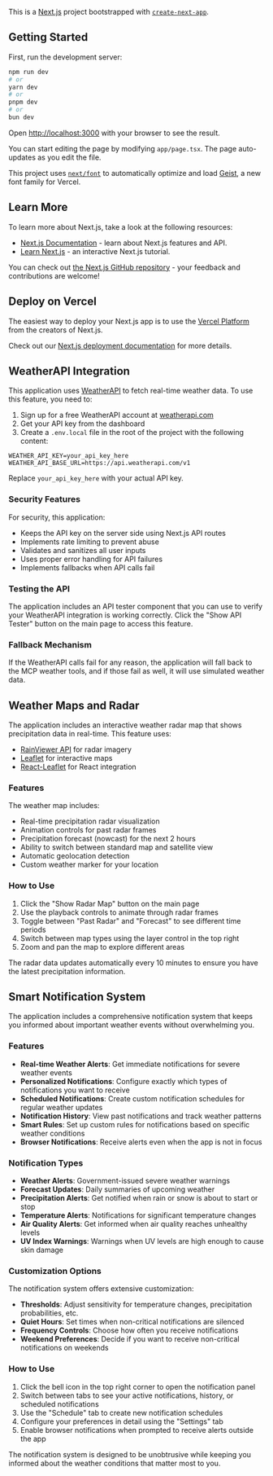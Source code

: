 This is a [Next.js](https://nextjs.org) project bootstrapped with [`create-next-app`](https://nextjs.org/docs/app/api-reference/cli/create-next-app).

## Getting Started

First, run the development server:

```bash
npm run dev
# or
yarn dev
# or
pnpm dev
# or
bun dev
```

Open [http://localhost:3000](http://localhost:3000) with your browser to see the result.

You can start editing the page by modifying `app/page.tsx`. The page auto-updates as you edit the file.

This project uses [`next/font`](https://nextjs.org/docs/app/building-your-application/optimizing/fonts) to automatically optimize and load [Geist](https://vercel.com/font), a new font family for Vercel.

## Learn More

To learn more about Next.js, take a look at the following resources:

- [Next.js Documentation](https://nextjs.org/docs) - learn about Next.js features and API.
- [Learn Next.js](https://nextjs.org/learn) - an interactive Next.js tutorial.

You can check out [the Next.js GitHub repository](https://github.com/vercel/next.js) - your feedback and contributions are welcome!

## Deploy on Vercel

The easiest way to deploy your Next.js app is to use the [Vercel Platform](https://vercel.com/new?utm_medium=default-template&filter=next.js&utm_source=create-next-app&utm_campaign=create-next-app-readme) from the creators of Next.js.

Check out our [Next.js deployment documentation](https://nextjs.org/docs/app/building-your-application/deploying) for more details.

## WeatherAPI Integration

This application uses [WeatherAPI](https://www.weatherapi.com/) to fetch real-time weather data. To use this feature, you need to:

1. Sign up for a free WeatherAPI account at [weatherapi.com](https://www.weatherapi.com/)
2. Get your API key from the dashboard
3. Create a `.env.local` file in the root of the project with the following content:

```
WEATHER_API_KEY=your_api_key_here
WEATHER_API_BASE_URL=https://api.weatherapi.com/v1
```

Replace `your_api_key_here` with your actual API key.

### Security Features

For security, this application:

- Keeps the API key on the server side using Next.js API routes
- Implements rate limiting to prevent abuse
- Validates and sanitizes all user inputs
- Uses proper error handling for API failures
- Implements fallbacks when API calls fail

### Testing the API

The application includes an API tester component that you can use to verify your WeatherAPI integration is working correctly. Click the "Show API Tester" button on the main page to access this feature.

### Fallback Mechanism

If the WeatherAPI calls fail for any reason, the application will fall back to the MCP weather tools, and if those fail as well, it will use simulated weather data.

## Weather Maps and Radar

The application includes an interactive weather radar map that shows precipitation data in real-time. This feature uses:

- [RainViewer API](https://www.rainviewer.com/api.html) for radar imagery
- [Leaflet](https://leafletjs.com/) for interactive maps
- [React-Leaflet](https://react-leaflet.js.org/) for React integration

### Features

The weather map includes:

- Real-time precipitation radar visualization
- Animation controls for past radar frames
- Precipitation forecast (nowcast) for the next 2 hours
- Ability to switch between standard map and satellite view
- Automatic geolocation detection
- Custom weather marker for your location

### How to Use

1. Click the "Show Radar Map" button on the main page
2. Use the playback controls to animate through radar frames
3. Toggle between "Past Radar" and "Forecast" to see different time periods
4. Switch between map types using the layer control in the top right
5. Zoom and pan the map to explore different areas

The radar data updates automatically every 10 minutes to ensure you have the latest precipitation information.

## Smart Notification System

The application includes a comprehensive notification system that keeps you informed about important weather events without overwhelming you. 

### Features

- **Real-time Weather Alerts**: Get immediate notifications for severe weather events
- **Personalized Notifications**: Configure exactly which types of notifications you want to receive
- **Scheduled Notifications**: Create custom notification schedules for regular weather updates
- **Notification History**: View past notifications and track weather patterns
- **Smart Rules**: Set up custom rules for notifications based on specific weather conditions
- **Browser Notifications**: Receive alerts even when the app is not in focus

### Notification Types

- **Weather Alerts**: Government-issued severe weather warnings
- **Forecast Updates**: Daily summaries of upcoming weather
- **Precipitation Alerts**: Get notified when rain or snow is about to start or stop
- **Temperature Alerts**: Notifications for significant temperature changes
- **Air Quality Alerts**: Get informed when air quality reaches unhealthy levels
- **UV Index Warnings**: Warnings when UV levels are high enough to cause skin damage

### Customization Options

The notification system offers extensive customization:

- **Thresholds**: Adjust sensitivity for temperature changes, precipitation probabilities, etc.
- **Quiet Hours**: Set times when non-critical notifications are silenced
- **Frequency Controls**: Choose how often you receive notifications
- **Weekend Preferences**: Decide if you want to receive non-critical notifications on weekends

### How to Use

1. Click the bell icon in the top right corner to open the notification panel
2. Switch between tabs to see your active notifications, history, or scheduled notifications
3. Use the "Schedule" tab to create new notification schedules
4. Configure your preferences in detail using the "Settings" tab
5. Enable browser notifications when prompted to receive alerts outside the app

The notification system is designed to be unobtrusive while keeping you informed about the weather conditions that matter most to you.
